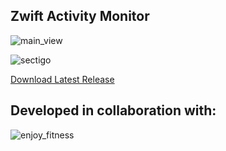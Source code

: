 ## Zwift Activity Monitor

![main_view](https://github.com/ruffk/ZwiftActivityMonitor/raw/master/ZwiftActivityMonitor/images/MainView.png)

![sectigo](https://github.com/ruffk/ZwiftActivityMonitor/raw/master/ZwiftActivityMonitor/images/sectigo.jpg)

[Download Latest Release](https://github.com/ruffk/ZwiftActivityMonitor/releases/latest/download/Setup-ZAM.exe)

## Developed in collaboration with:
![enjoy_fitness](https://github.com/ruffk/ZwiftActivityMonitor/blob/master/ZwiftActivityMonitor/resources/Enjoy-Fitness-Logo-red.png)
